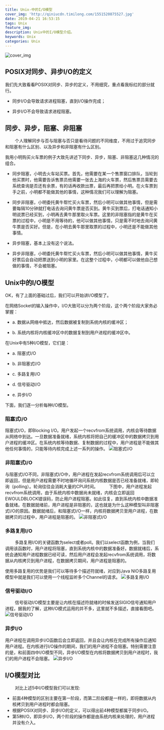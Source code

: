 ```yaml
---
title: Unix-中的I/O模型
cover_img: 'http://qiniucdn.timilong.com/1551520875527.jpg'
date: 2019-04-21 16:53:15
tags: Unix
feature_img:
description: Unix中的I/O模型介绍。
keywords: Unix
categories: Unix
---
```


![cover_img](http://qiniucdn.timilong.com/1551520875527.jpg)

## POSIX对同步、异步I/O的定义

我们先大致看看POSIX对同步、异步的定义，不用细究，重点看我标红的部分就行。

- 同步I/O会导致请求进程阻塞，直到I/O操作完成；

- 异步I/O不会导致请求进程阻塞。


## 同步、异步，阻塞、非阻塞
　　
个人理解同步与否与阻塞与否只是看待问题的不同维度，不用过于追究同步和阻塞有什么区别、以及异步和非阻塞有什么区别。

我用小明购买火车票的例子大致先讲述下同步、异步，阻塞、非阻塞这几种情况的组合。

- 同步阻塞，小明去火车站买票。首先，他需要在某一个售票窗口排队，当轮到他买票时，他需要告诉售票员他需要一张去上海的火车票，然后售票员需要去系统查询是否还有余票，有的话再收款出票，最后再把票给小明。在火车票到手之前，小明都不能做其他的事情，这种情况我们可以理解为阻塞。

- 同步非阻塞，小明委托黄牛帮忙买火车票，然后小明可以做其他事情，但是需要每隔10分钟就打电话去询问黄牛票是否买到。黄牛买到票后，打电话通知小明说票已经买到，小明再去黄牛那里取火车票。这里的非阻塞指的是黄牛在买票的过程中，小明是不用等待的，他可以做其他事情，只是需不时地去询问黄牛票是否买好。但是，在小明去黄牛那里取票的过程中，小明还是不能做其他事情。

- 异步阻塞，基本上没有这个说法。

- 异步非阻塞，小明委托黄牛帮忙买火车票，然后小明可以做其他事情，黄牛买好票后会自动把票送到小明的家里。在这整个过程中，小明都可以做他自己想做的事情，不会被阻塞。


## Unix中的I/O模型

OK，有了上面的基础过后，我们可以开始讲I/O模型了。

在网络Socket的输入操作中，I/O大致可以分为两个阶段，这个两个阶段大家务必掌握：

- a. 数据从网络中抵达，然后数据被复制到系统内核的缓冲区；

- b. 系统内核将内核缓冲区中的数据复制到用户进程的缓冲区中。

在Unix中有5种I/O模型，它们是：

- a. 阻塞式I/O

- b. 非阻塞式I/O

- c. 多路复用I/O

- d. 信号驱动I/O

- e. 异步I/O


下面，我们逐一分析每种I/O模型。


### 阻塞式I/O

阻塞式I/O，即Blocking I/O。用户发起一个recvfrom系统调用，内核会等待数据从网络中到达。一旦数据准备就绪，系统内核将把自己的缓冲区中的数据拷贝到用户进程的缓冲区。在系统内核等待数据、复制数据的过程中，用户进程是不能做其他任何事情的，只能等待内核完成上述一系列的操作。
![阻塞式I/O](http://qiniucdn.timilong.com/WX20190421-170202@2x.png)


### 非阻塞式I/O

与阻塞式I/O不同，非阻塞式I/O中，用户进程在发起recvfrom系统调用后可以立即返回，但是用户进程需要不时地循环询问系统内核数据是否已经准备就绪，即轮询（polling）。轮询往往会消耗大量的CPU时间。
　　
下图中，用户进程发起recvfrom系统调用，由于系统内核中数据尚未就绪，内核会立即返回EWOULDBLOCK错误码，防止用户进程阻塞。如此往复，直到系统内核中数据准备就绪。在数据就绪前，用户进程是非阻塞的，这也就是为什么这种模型叫非阻塞式I/O的原因。数据就绪后，和阻塞式I/O一样，内核将数据拷贝至用户进程，在数据拷贝的过程中，用户进程是阻塞的。
![非阻塞式I/O](http://qiniucdn.timilong.com/WX20190421-170257@2x.png)


### 多路复用I/O
　　
多路复用I/O的关键函数为select或者poll。我们以select函数为例，当我们调用该函数时，用户进程将阻塞，直到系统内核中的数据准备好。数据就绪后，系统会通知用户进程数据已经可读，然后用户进程会发起recvfrom系统调用，将数据从内核拷贝到用户进程，在数据拷贝期间，用户进程是阻塞的。

使用多路复用的优势是我们可以等待多个描述符就绪，对应到Java NIO多路复用模型中就是我们可以使用一个线程监听多个Channel的请求。
![多路复用I/O](http://qiniucdn.timilong.com/WX20190421-170425@2x.png)


### 信号驱动I/O
　　
信号驱动I/O模型主要是让内核在描述符就绪的时候发送SIGIO信号通知用户进程，据我的了解，这种I/O模式运用的并不多，这里就不多描述，直接看图吧。
![信号驱动I/O](http://qiniucdn.timilong.com/WX20190421-170636@2x.png)


### 异步I/O

用户进程在调用异步I/O函数后会立即返回，并且会让内核在完成所有操作后通知用户进程。在内核进行I/O操作的期间，我们的用户进程不会阻塞。特别需要注意的是，和前面四中I/O模型不同，异步I/O模型在内核将数据拷贝到用户进程时，我们的用户进程不会阻塞。
![异步I/O](http://qiniucdn.timilong.com/WX20190421-170701@2x.png)


## I/O模型对比
　　
对比上述5中I/O模型我们可以发现: 
- 前面4种模型的区别主要在第一阶段，而第二阶段都是一样的，即将数据从内核拷贝到用户进程时都会阻塞。
- 根据POSIX对同步、异步I/O的定义，可以得出前4种模型都属于同步I/O。
- 第5种I/O，即异步I/O，两个阶段的操作都是由系统内核来处理的，用户进程并没有介入。



